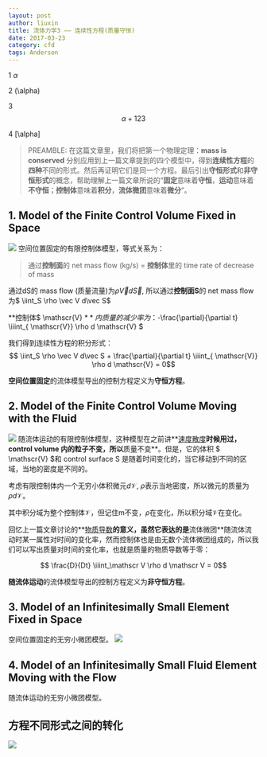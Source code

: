 ```yaml
---
layout: post
author: liuxin
title: 流体力学3 —— 连续性方程(质量守恒)
date: 2017-03-23
category: cfd
tags: Anderson
---
```


<!-- <script type="text/x-mathjax-config">MathJax.Hub.Config({tex2jax: {inlineMath:[['$','$']]}});</script>
<script type="text/javascript" src="http://cdn.mathjax.org/mathjax/latest/MathJax.js?config=TeX-AMS-MML_HTMLorMML"></script> -->

<script src="https://polyfill.io/v3/polyfill.min.js?features=es6"></script>
<script id="MathJax-script" async src="https://cdn.jsdelivr.net/npm/mathjax@3/es5/tex-mml-chtml.js"></script>

<script>
MathJax = {
  tex: {
    inlineMath: [['$', '$'], ['\\(', '\\)']],
    displayMath: [['$$', '$$'], ['\\[', '\\]']]
  }
};
</script>
<script id="MathJax-script" async
  src="https://cdn.jsdelivr.net/npm/mathjax@3/es5/tex-chtml.js">
</script>

1
$\alpha$

2
\(\alpha\)

3
$$\alpha + 123$$

4
\[\alpha\]



> PREAMBLE:
> 在这篇文章里，我们将把第一个物理定理：**mass is conserved** 分别应用到上一篇文章提到的四个模型中，得到**连续性方程**的**四种**不同的形式。然后再证明它们是同一个方程。最后引出**守恒形式**和**非守恒形式**的概念，帮助理解上一篇文章所说的“**固定**意味着**守恒**，**运动**意味着**不守恒**；**控制体**意味着**积分**，**流体微团**意味着**微分**”。

## 1. Model of the Finite Control Volume Fixed in Space
![][image-1]
空间位置固定的有限控制体模型，等式关系为：
> 通过**控制面**的 net mass flow (kg/s) 
> = **控制体**里的 time rate of decrease of mass

通过dS的 mass flow (质量流量)为$\rho \vec V d\vec S$, 所以通过**控制面S**的 net mass flow 为$ \iint_S \rho \vec V d\vec S$

**控制体$ \mathscr{V} $**内质量的减少率为：$-\frac{\partial}{\partial t} \iiint_{ \mathscr{V}} \rho d \mathscr{V} $

我们得到连续性方程的积分形式：
$$ \iint_S \rho \vec V d\vec S + \frac{\partial}{\partial t} \iiint_{ \mathscr{V}} \rho d \mathscr{V} = 0$$

**空间位置固定**的流体模型导出的控制方程定义为**守恒方程**。

## 2. Model of the Finite Control Volume Moving with the Fluid
![][image-2]
随流体运动的有限控制体模型，这种模型在之前讲**[速度散度][1]**时候用过，control volume 内的粒子不变，所以**质量不变**。但是，它的体积 $ \mathscr{V} $和 control surface S 是随着时间变化的，当它移动到不同的区域，当地的密度是不同的。

考虑有限控制体内一个无穷小体积微元$d \mathscr V$, $\rho$表示当地密度，所以微元的质量为$\rho d \mathscr V$。

其中积分域为整个控制体$\mathscr V$，但记住m不变，$\rho$在变化，所以积分域$\mathscr V$在变化。

回忆上一篇文章讨论的**[物质导数]()**的意义，虽然它表达的是**流体微团**随流体流动时某一属性对时间的变化率，然而控制体也是由无数个流体微团组成的，所以我们可以写出质量对时间的变化率，也就是质量的物质导数等于零：

$$ \frac{D}{Dt} \iiint_\mathscr V \rho d \mathscr V = 0$$

**随流体运动**的流体模型导出的控制方程定义为**非守恒方程**。

## 3. Model of an Infinitesimally Small Element Fixed in Space
空间位置固定的无穷小微团模型。
![][image-3]

## 4. Model of an Infinitesimally Small Fluid Element Moving with the Flow
随流体运动的无穷小微团模型。

## 方程不同形式之间的转化
![][image-4]

[1]:	liuxin.in


[image-1]:	https://cdn-images-1.medium.com/max/800/1*ddPI3FVs_ZEvcevmSi76cQ.png
[image-2]:	https://cdn-images-1.medium.com/max/800/1*8UvbG7_f7yLIY6Wevzorew.png
[image-3]:	https://cdn-images-1.medium.com/max/800/1*OFiZeAd_JLOqUnLPBVhE5Q.png
[image-4]:	https://cdn-images-1.medium.com/max/800/1*byTuqR30AhHBBm6KW8WPLg.png